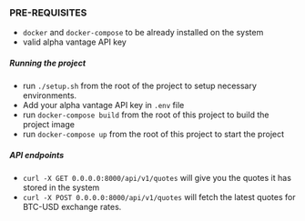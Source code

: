 ### PRE-REQUISITES

- `docker` and `docker-compose` to be already installed on the system
- valid alpha vantage API key


##### Running the project
- run `./setup.sh` from the root of the project to setup necessary environments.
- Add your alpha vantage API key in `.env` file
- run `docker-compose build` from the root of this project to build the project image
- run `docker-compose up` from the root of this project to start the project

##### API endpoints
- `curl -X GET 0.0.0.0:8000/api/v1/quotes` will give you the quotes it has stored in the system
- `curl -X POST 0.0.0.0:8000/api/v1/quotes` will fetch the latest quotes for BTC-USD exchange rates.